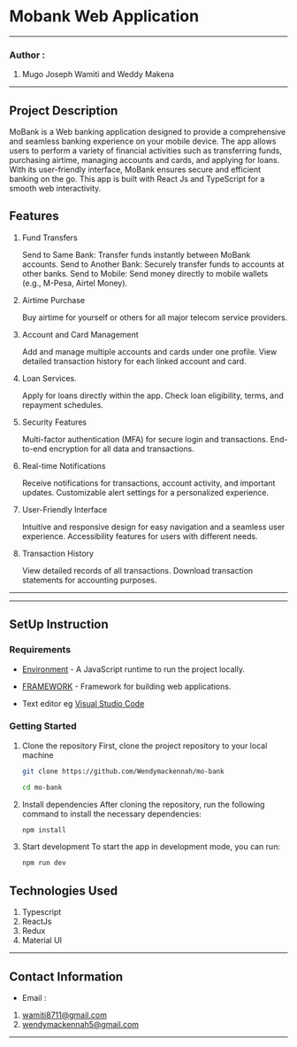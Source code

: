 #  Mobank Web Application
*****
### Author :
1. Mugo Joseph Wamiti and Weddy Makena
****
## Project Description
MoBank is a Web banking application designed to provide a comprehensive and seamless banking experience on your mobile device. The app allows users to perform a variety of financial activities such as transferring funds, purchasing airtime, managing accounts and cards, and applying for loans. With its user-friendly interface, MoBank ensures secure and efficient banking on the go. This app is built with React Js and TypeScript for a smooth web interactivity.


## Features
1. Fund Transfers

    Send to Same Bank: Transfer funds instantly between MoBank accounts.
    Send to Another Bank: Securely transfer funds to accounts at other banks.
    Send to Mobile: Send money directly to mobile wallets (e.g., M-Pesa, Airtel Money).

2. Airtime Purchase

    Buy airtime for yourself or others for all major telecom service providers.
    
3. Account and Card Management

    Add and manage multiple accounts and cards under one profile.
    View detailed transaction history for each linked account and card.

4. Loan Services. 

    Apply for loans directly within the app.
    Check loan eligibility, terms, and repayment schedules.

5. Security Features

    Multi-factor authentication (MFA) for secure login and transactions.
    End-to-end encryption for all data and transactions.

6. Real-time Notifications

    Receive notifications for transactions, account activity, and important updates.
    Customizable alert settings for a personalized experience.
7. User-Friendly Interface

    Intuitive and responsive design for easy navigation and a seamless user experience.
    Accessibility features for users with different needs.

8. Transaction History

    View detailed records of all transactions.
    Download transaction statements for accounting purposes.


******
*****
## SetUp Instruction
### Requirements
* [Environment](https://nodejs.org/en) - A JavaScript runtime to run the project locally.
* [FRAMEWORK](https://vite.dev/guide/) - Framework for building web applications.

* Text editor eg [Visual Studio Code](https://code.visualstudio.com/download)


### Getting Started


1. Clone the repository
First, clone the project repository to your local machine

    ```bash
    git clone https://github.com/Wendymackennah/mo-bank
    ```

    ```bash
    cd mo-bank
    ```

2. Install dependencies
After cloning the repository, run the following command to install the necessary dependencies:

    ```bash
    npm install
     ```

3.  Start development
 To start the app in development mode, you can run:

    ```bash
    npm run dev
    ```


## Technologies Used

1. Typescript
2. ReactJs
3. Redux
4. Material UI
*****
## Contact Information
* Email : 
1. wamiti8711@gmail.com
2. wendymackennah5@gmail.com
*****